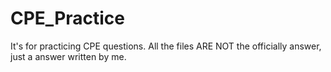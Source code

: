 # CPE_Practice

It's for practicing CPE questions.
All the files ARE NOT the officially answer, just a answer written by me.
